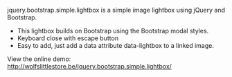 jquery.bootstrap.simple.lightbox is a simple image lightbox using jQuery and Bootstrap.

* This lightbox builds on Bootstrap using the Bootstrap modal styles.
* Keyboard close with escape button
* Easy to add, just add a data attribute data-lightbox to a linked image.

View the online demo: http://wolfslittlestore.be/jquery.bootstrap.simple.lightbox/
